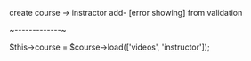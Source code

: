 create course -> instractor add- [error showing]
from validation


















~-------------~

 $this->course = $course->load(['videos', 'instructor']);
